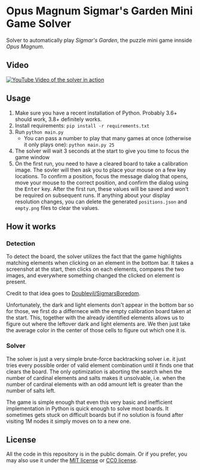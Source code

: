 # Opus Magnum Sigmar's Garden Mini Game Solver

Solver to automatically play *Sigmar's Garden*, the puzzle mini game innside *Opus Magnum*.

## Video

[![YouTube Video of the solver in action](http://img.youtube.com/vi/mLaJSjhnD54/0.jpg)](http://www.youtube.com/watch?v=mLaJSjhnD54 "Automated Sigmar's Garden (Opus Magnum Minigame) Solver")

## Usage

1. Make sure you have a recent installation of Python. Probably 3.6+ should work, 3.8+ definitely works.
2. Install requirements: `pip install -r requirements.txt`
3. Run `python main.py`
   - You can pass a number to play that many games at once (otherwise it only plays one): `python main.py 25`
4. The solver will wait 3 seconds at the start to give you time to focus the game window
5. On the first run, you need to have a cleared board to take a calibration image. The sovler will then ask you to place your mouse on a few key locations. To confirm a position, focus the message dialog that opens, move your mouse to the correct position, and confirm the dialog using the <kbd>Enter</kbd> key. After the first run, these values will be saved and won't be required on subsequent runs. If anything about your display resolution changes, you can delete the generated `positions.json` and `empty.png` files to clear the values.

## How it works

### Detection

To detect the board, the solver utilizes the fact that the game highlights matching elements when clicking on an element in the bottom bar. It takes a screenshot at the start, then clicks on each elements, compares the two images, and everywhere something changed the clicked on element is present.

Credit to that idea goes to [Doublevil/SigmarsBoredom](https://github.com/Doublevil/SigmarsBoredom).

Unfortunately, the dark and light elements don't appear in the bottom bar so for those, we first do a differnece with the empty calibration board taken at the start. This, together with the already identified elements allows us to figure out where the leftover dark and light elements are. We then just take the average color in the center of those cells to figure out which one it is.

### Solver

The solver is just a very simple brute-force backtracking solver i.e. it just tries every possible order of valid element combination until it finds one that clears the board. The only optimization is aborting the search when the number of cardinal elements and salts makes it unsolvable, i.e. when the number of cardinal elements with an odd amount left is greater than the number of salts left.

The game is simple enough that even this very basic and inefficient implementation in Python is quick enough to solve most boards. It sometimes gets stuck on difficult boards but if no solution is found after visiting 1M nodes it simply moves on to a new one.

## License

All the code in this repository is in the public domain. Or if you prefer, you may also use it under the [MIT license](LICENSE-MIT) or [CC0 license](LICENSE-CC0).
